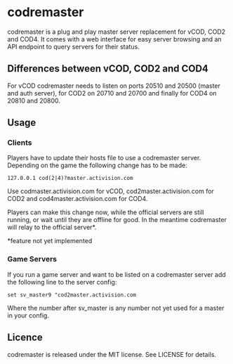 # codremaster

codremaster is a plug and play master server replacement for vCOD, COD2 and COD4. It comes with a web interface for easy server browsing and an API endpoint to query servers for their status.

## Differences between vCOD, COD2 and COD4

For vCOD codremaster needs to listen on ports 20510 and 20500 (master and auth server), for COD2 on 20710 and 20700 and finally for COD4 on 20810 and 20800.

## Usage
### Clients

Players have to update their hosts file to use a codremaster server. Depending on the game the following change has to be made:

`127.0.0.1 cod(2|4)?master.activision.com`

Use codmaster.activision.com for vCOD, cod2master.activision.com for COD2 and cod4master.activision.com for COD4.

Players can make this change now, while the official servers are still running, or wait until they are offline for good. In the meantime codremaster will relay to the official server*.

\*feature not yet implemented

### Game Servers

If you run a game server and want to be listed on a codremaster server add the following line to the server config:

`set sv_master9 "cod2master.activision.com`

Where the number after sv\_master is any number not yet used for a master in your config.

## Licence
codremaster is released under the MIT license. See LICENSE for details.
